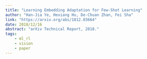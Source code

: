 ```yaml
---
title: "Learning Embedding Adaptation for Few-Shot Learning"
author: "Han-Jia Ye, Hexiang Hu, De-Chuan Zhan, Fei Sha"
link: "https://arxiv.org/abs/1812.03664"
date: 2018/12/16
abstract: "arXiv Technical Report, 2018."
tags:
    - ml_rl
    - vision
    - paper
---
```

